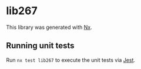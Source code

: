# lib267

This library was generated with [Nx](https://nx.dev).

## Running unit tests

Run `nx test lib267` to execute the unit tests via [Jest](https://jestjs.io).
